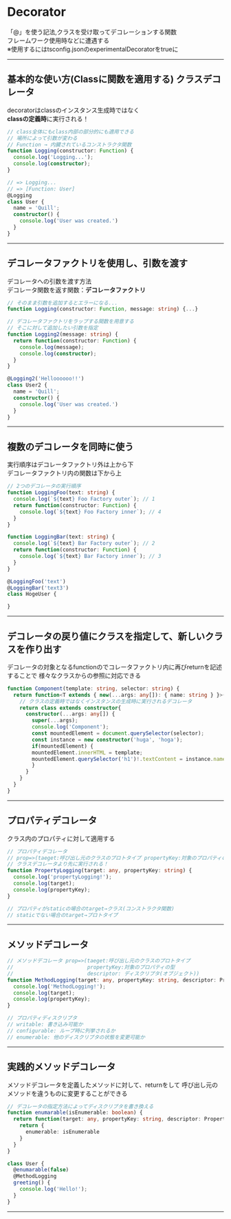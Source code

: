 # Decorator
「@」を使う記法,クラスを受け取ってデコレーションする関数<br>
フレームワーク使用時などに遭遇する<br>
※使用するにはtsconfig.jsonのexperimentalDecoratorをtrueに

---
## 基本的な使い方(Classに関数を適用する) クラスデコレータ
decoratorはclassのインスタンス生成時ではなく<br>
<strong>classの定義時</strong>に実行される！

```typescript
// class全体にもclass内部の部分的にも適用できる
// 場所によって引数が変わる
// Function → 内臓されているコンストラクタ関数
function Logging(constructor: Function) {
  console.log('Logging...');
  console.log(constructor);
}

// => Logging...
// => [Function: User]
@Logging
class User {
  name = 'Quill';
  constructor() {
    console.log('User was created.')
  }
}
```
---

## デコレータファクトリを使用し、引数を渡す
デコレータへの引数を渡す方法<br>
デコレータ関数を返す関数：**デコレータファクトリ**
```typescript
// そのまま引数を追加するとエラーになる...
function Logging(constructor: Function, message: string) {...}

// デコレータファクトリをラップする関数を用意する
// そこに対して追加したい引数を指定
function Logging2(message: string) {
  return function(constructor: Function) {
    console.log(message);
    console.log(constructor);
  }
}

@Logging2('Helloooooo!!')
class User2 {
  name = 'Quill';
  constructor() {
    console.log('User was created.')
  }
}
```
---

## 複数のデコレータを同時に使う
実行順序はデコレータファクトリ外は上から下<br>
デコレータファクトリ内の関数は下から上
```typescript
// 2つのデコレータの実行順序
function LoggingFoo(text: string) {
  console.log(`${text} Foo Factory outer`); // 1
  return function(constructor: Function) {
    console.log(`${text} Foo Factory inner`); // 4
  }
}

function LoggingBar(text: string) {
  console.log(`${text} Bar Factory outer`); // 2
  return function(constructor: Function) {
    console.log(`${text} Bar Factory inner`); // 3
  }
}

@LoggingFoo('text')
@LoggingBar('text3')
class HogeUser {

}
```
---

## デコレータの戻り値にクラスを指定して、新しいクラスを作り出す
デコレータの対象となるfunctionのでコレータファクトリ内に再びreturnを記述することで
様々なクラスからの参照に対応できる
```typescript
function Component(template: string, selector: string) {
  return function<T extends { new(...args: any[]): { name: string } }>(constructor: T) {
    // クラスの定義時ではなくインスタンスの生成時に実行されるデコレータ
    return class extends constructor{
      constructor(...args: any[]) {
        super(...args);
        console.log('Component');
        const mountedElement = document.querySelector(selector);
        const instance = new constructor('huga', 'hoga');
        if(mountedElement) {
        mountedElement.innerHTML = template;
        mountedElement.querySelector('h1')!.textContent = instance.name;
        }
      }
    }
  }
}
```
---

## プロパティデコレータ
クラス内のプロパティに対して適用する<br>
```typescript
// プロパティデコレータ
// prop=>(taeget:呼び出し元のクラスのプロトタイプ propertyKey:対象のプロパティの型)
// クラスデコレータより先に実行される！
function PropertyLogging(target: any, propertyKey: string) {
  console.log('propertyLogging!');
  console.log(target);
  console.log(propertyKey);
}

// プロパティがstaticの場合のtarget→クラス(コンストラクタ関数)
// staticでない場合のtarget→プロトタイプ
```
---

## メソッドデコレータ
```typescript
// メソッドデコレータ prop=>(taeget:呼び出し元のクラスのプロトタイプ
//                        propertyKey:対象のプロパティの型
//                        descriptor: ディスクリプタ(オブジェクト))
function MethodLogging(target: any, propertyKey: string, descriptor: PropertyDecorator) {
  console.log('MethodLogging!');
  console.log(target);
  console.log(propertyKey);
}

// プロパティディスクリプタ
// writable: 書き込み可能か
// configurable: ループ時に列挙されるか
// enumerable: 他のディスクリプタの状態を変更可能か
```
---

## 実践的メソッドデコレータ
メソッドデコレータを定義したメソッドに対して、returnをして
呼び出し元のメソッドを違うものに変更することができる
```typescript
// デコレータの指定方法によってディスクリプタを書き換える
function enumarable(isEnumerable: boolean) {
  return function(target: any, propertyKey: string, descriptor: PropertyDescriptor) {
    return {
      enumerable: isEnumerable
    }
  }
}

class User {
  @enumarable(false)
  @MethodLogging
  greeting() {
    console.log('Hello!');
  }
}
```
---
